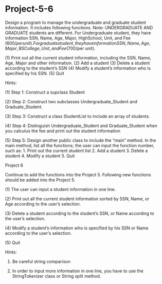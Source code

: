 # Project-5-6
Design a program to manage the undergraduate and graduate student information. It includes following functions. Note: UNDERGRADUATE AND GRADUATE students are different. For Undergraduate student, they have information SSN, Name, Age, Major, HighSchool, Unit, and Fee ($600/per unit). For graduate student, they have information SSN, Name, Age, Major, BSCollege, Unit, and Fee ($700/per unit). 
 
(1) Print out all the current student information, including the SSN, Name, Age, Major and other information. (2) Add a student (3) Delete a student according to the student’s SSN (4) Modify a student’s information who is specified by his SSN. (5) Quit 
 
Hints: 
 
(1) Step 1: Construct a supclass Student  
 
(2) Step 2: Construct two subclasses Undergraduate_Student and Graduate_Student. 
 
(3) Step 3: Construct a class StudentList to include an array of students. 
 
(4) Step 4: Distinguish Undergraduate_Student and Graduate_Student when you calculus the fee and print out the student information 
 
(5) Step 5: Design another public class to include the “main” method. In the main method, list all the functions; the user can input the function number, such as: 1. Print out the current student list 2. Add a student 3. Delete a student 4. Modify a student 5. Quit 
 
 
 

 
Project 6 
 
Continue to add the functions into the Project 5. Following new functions should be added into the Project 5. 
 
(1) The user can input a student information in one line. 
 
(2) Print out all the current student information sorted by SSN, Name, or Age according to the user’s selection. 
 
(3) Delete a student according to the student’s SSN, or Name according to the user’s selection. 
 
(4) Modify a student’s information who is specified by his SSN or Name according to the user’s selection. 
 
(5) Quit 
 
Hints: 
 
1. Be careful string comparison 
 
2. In order to input more information in one line, you have to use the StringTokenizer class or String split method. 
 
 
